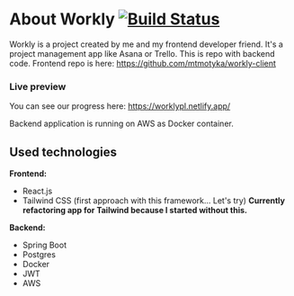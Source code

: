 # About Workly [![Build Status](https://travis-ci.org/mikovsky/workly-server.svg?branch=master)](https://travis-ci.org/mikovsky/workly-server)

Workly is a project created by me and my frontend developer friend. It's a project management app like Asana or Trello.
This is repo with backend code. Frontend repo is here: https://github.com/mtmotyka/workly-client

### Live preview
You can see our progress here: https://worklypl.netlify.app/

Backend application is running on AWS as Docker container.

## Used technologies

**Frontend:**
- React.js
- Tailwind CSS (first approach with this framework... Let's try) **Currently refactoring app for Tailwind because I started without this.**

**Backend:**
- Spring Boot
- Postgres
- Docker
- JWT
- AWS
